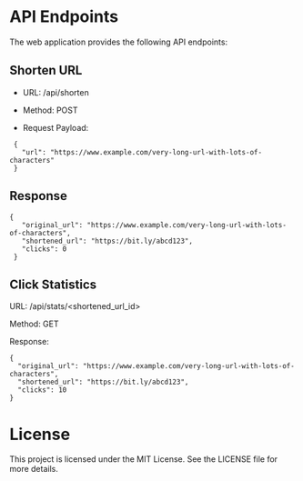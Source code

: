 # API Endpoints
The web application provides the following API endpoints:

## Shorten URL

 - URL: /api/shorten

 - Method: POST

 - Request Payload:
 ```
  {
    "url": "https://www.example.com/very-long-url-with-lots-of-characters"
  } 
  ```
## Response
 ```
 {
    "original_url": "https://www.example.com/very-long-url-with-lots-of-characters",
    "shortened_url": "https://bit.ly/abcd123",
    "clicks": 0
  }
  ```
  
## Click Statistics
  URL: /api/stats/<shortened_url_id>

  Method: GET

  Response:
  ```
  {
    "original_url": "https://www.example.com/very-long-url-with-lots-of-characters",
    "shortened_url": "https://bit.ly/abcd123",
    "clicks": 10
}
```

# License
 This project is licensed under the MIT License. See the LICENSE file for more details.
